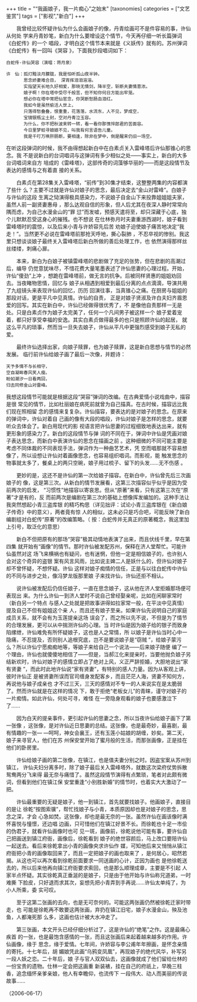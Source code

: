 +++
title = "“我画娘子，我一片痴心”之始末"
[taxonomies]
categories = ["文艺鉴赏"]
tags = ["影视","新白"]
+++
<!-- # “我画娘子，我一片痴心”之始末 -->
<!--LINK: 2006-09-22 17:13:56 http://lymslive.blog.163.com/blog/static/8429175200682251356514/ -->

　　我曾经比较怀疑许仙为什么会画娘子的像，丹青绘画可不是件容易的事，许仙从何处
学来丹青妙笔，新白为什么要增设这个情节，今天再仔细一听长篇弹词《白蛇传》的一个
唱段，才明白这个情节本来就是《义妖传》就有的。苏州弹词《白蛇传》有一回叫《哭容
》，下面我抄段唱词如下：
<!-- more -->

    白蛇传·许仙哭容（演唱：蒋月泉）

    许　仙：孤灯黯淡月朦胧，我是怕听孤山夜半钟。
    　　　　思念娇妻难合目， 深宵挥泪泪溶溶。
    　　　　实指望天长地久好相爱，那晓无情剑，降半空，斩断夫妻情意浓。
    　　　　娘子啊！你在塔中受尽千般苦，但不知你何日方能出牢笼。
    　　　　想必你在塔中常把仙官念，你哭断愁肠血泪红。
    　　　　我如今是虽然偷活人世上，
    　　　　只落得愁叠叠，恨重重，花落落，水流东，人不见，梦成空，
    　　　　宝镜银瓶尘土封，空对丹青泣玉容。
    　　　　为什么，你不把秋波来转一转，看一看你那憔悴郎君的苦面容。
    　　　　今日里梦蛟寻娘娘不见，叫我有何言语告儿童。
    　　　　我是千叮万唤肝肠断，要相逢，除非在梦中，倒是醒来仍旧一场空。

在听这段弹词的时候，我不由得想起新白中在白素贞关入雷峰塔后许仙那锥心的思念。我
不是说新白的台词唱词与这弹词有多少相似之处——事实上，新白的大多台词唱词来自方
培成的《雷峰塔》，这部传奇的词藻够华丽的——而是这段情节及表达的感情与之有着直
接的关系。

　　白素贞在第28集关入雷峰塔，“前传”到30集才结束，这整整两集的内容都演了些什
么？主要不过就是许仙对娘子的思念，最后决定去“金山对雷峰”。白娘子与许仙的这段
生离之恸演得极具感染力，不说娘子自金山下来投靠姐姐姐夫家，虽然人前一副贤妻惠母
，那么达观自信的形象，但人后尤其在夜深人静时常常向隅而虑，为自己水漫金山的“罪
愆”而发嘘，预感天遣将至，却只深藏于心底，独个儿默默忍受这身心的摧残。也不想说
在仕林弥月时夫妻重游西湖时，娘子看到雷峰塔时的震惊，以及后来小青与许娇容先后苦
劝娘子迫使娘子痛苦地决定“我走！”。当然更不必说在雷峰塔前那抢天呼地，撕心裂肺
，不忍卒视的惨别。我这里只想谈谈娘子最终关入雷峰塔后新白所做的善后处理工作，也
依然演得那样丝丝缕缕，刺痛心扉。

　　本来，新白为白娘子被镇雷峰塔的悲剧做了充足的张势，但在悲剧的高潮过后，编导
仍觉意犹味尽，不惜花费大量笔墨表述了许仙思妻的心理过程。开始，许仙“傻劲”上冲
，想跪在雷峰塔前，做无言的抗争。后被同样贤惠的姐姐劝回去。当夜睹物思情，回忆与
娘子从相遇到相爱到最后分离的点点滴滴，导演共用了九组镜头来表现许仙的回忆，历历
回演往事，当真锥心之痛。在厨房与姐姐的那段对话，更是平凡中见真情。许仙的自责，
正是对娘子贤淑及许白夫妇齐眉恩爱的回写。其实在新白中，许仙已经做得很优秀了，不
是像他自责那样一无是处。只是白素贞作为娘子太完美了，任何一个凡间男子被这样一个
娘子爱着宠着，都只好享受幸福的安逸。其实白素贞做得最多的也只是照顾许仙的起居，
就这么平凡的琐事，然而当一旦失去娘子，许仙从平凡中更强烈感受到娘子无私的爱。

　　最终许仙选择出家，向娘子赎罪，也为娘子赎罪，这是新白思想与情节的必然发展。
临行前许仙给娘子画了最后一次像，并题诗：

    天予多情不与长相守，
    空自凝眸春风笑人瘦。
    盼如潮汐一日看两回，
    归去同修金山对雷峰。

我想这段情节可能就是根据这段“哭容”弹词的改编。在古典爱情小说戏曲中，描容是很
常见的情节，比如杜丽娘在病死前就曾为自己描真。在古时候，描容远比我们现在照相留
念的感情来复复杂。许仙描容，要表达的是对娘子的思念。在原来的弹词中，许仙对着自
己画的像有大段的唱段，许仙对娘子是怎样的思念，就要听众去体会了。新白用现代的影
视语言把许仙思妻的过程细致地表达出来，就有更形象的感染力了。新白的这段情节与弹
词的不同在于，弹词中许仙是凭画对娘子表达思念，而新白中表演许仙的思念在描画之前
。这种细微的不同可能主要是考虑不同体裁的不同表现手法，弹词作为一种曲艺艺术，凭
空而唱那就不容易想像了，所以设想让许仙对着画像思念，也容易组织唱词。而影视，能
触发思念的物事就太多了，餐桌上的两只空碗，娘子用过梳子、留下的头发……无不伤感
。

　　更妙的是，这还不是许仙的第一次给娘子描容。在新白中，许仙曾先后三次画娘子的
像，这是第三次。从新白的情节发展看，这第三次描容似乎似乎是因为受前两次的启发，
“习惯性”地描容以寄哀思。但从“原著”来看，只有这第三次在“原著”才是有的，反
而前两次是编剧在第三次的基础上想像挥发编加的。这种手法让我突然想起小青三盗库银
的精巧构思（详见拙评：试论小青三盗库银在《新白娘子传奇》中的意义），两者竟有惊
人的相似，这未必只是巧合吧，可能反映了新白编剧组对白蛇传“原著”的改编策略。（
按：白蛇传并无真正的原著概念，我这里加上引号，取泛化的意思）

　　新白不但把原有的那场“哭容”极其动情地表演了出来，而且伏线千里，早在第四集
就开始有“画像”的情节。那时许仙被发配苏州，保释在济人堂帮忙。可能许仙虽然对这
场飞来横祸也有疑问，也有迷惘，但他一定是相信娘子的，也许别人会对这个奇异的盗银
案有风言风雨，比如说主婢二人是妖什么的，但许仙对娘子却不曾怀疑，不想怀疑。许仙
这样对娘子痴情的信任，正是与以往白蛇传中许仙的不同与进步之处，像冯梦龙版那里娘
子来找许仙，许仙还拒不相认。

　　说许仙被发配后仍信任娘子，一直在思念娘子，这从他在济人堂拒婚那场便可表现出
来。为什么许仙一到济人堂时不说自己曾经娶亲呢，比如在闲聊家常时（新白另一个特点
与感人之处就是把故事讲得如拉家常一般，在平淡中见真情）提及自己不但有姐姐这个亲
人，而且还有娘子至亲。如果许仙先说明自己的家庭成员关系，就不会有为玉莲提亲这场
误会了，而之所以先不说，不但是为了情节的合理发展，更可以从中揣测许仙的心理。当
时许仙是因为娘子给的银子而致身陷缧绁，许仙难免有所怀疑娘子，这也是人之常情，所
以娘子是许仙当时心中一隐痛，不忍提及，否则别人追根究底，岂不是要说娘子是“窃贼
”，给娘子蒙污么？所以许仙宁愿痴痴地等，等娘子来给自己一个说法——后来娘子随便
编了一个理由，许仙也就傻傻地相信了——但是，当郝江化来提亲时，当要他抛负娘子另
结新欢时，许仙对娘子的感情立即占了绝对上风，义正严辞拒婚，大胆地说出“家有贤妻
”，而此时此地许仙说“家有贤妻”，有特别的感人力量。因为从客观上讲，彼时许仙正
是被贤妻所误而官司缠身发配客乡，而且茫茫人海，贤妻不知何方，再说他与娘子成亲也
才不过三天，三天的感情对不专一的人来说实在是太脆弱了。然而许仙就是在这样的情况
下，敢于拒绝“老板女儿”的青睐，谨守对娘子的一片痴情。如此许仙，何处可寻，难怪
在一旁隐身观看的娘子也要感激泣下了……

　　因为白天的提亲事件，更引起许仙的思妻之念，所以当夜许仙给娘子画下了第一张像
，这张像，是对许仙近日思妻的总结。这张像，也是最奇妙，最喜剧，最有情趣的一张—
—呵呵，神女会襄王，还有玉莲小姑娘的胡缠，妙矣。第二天，娘子来寻官人，他们在苏
州保安堂开始了蜜月般的生活，而那张画像，正是挂在他们的卧房里。

　　许仙给娘子画的第二张像，在镇江，也是值夫妻分别之时。因盗宝案从苏州到镇江，
许仙夫妇分离多时，除了娘子最后关入雷峰塔外，就数这次梁府仗势拆散鸳鸯两分飞来得
最无奈与痛惜了。虽然这段情节演得有点繁琐，笔者对此颇有微词，但看到他们在镇江保
安堂重逢“小别胜新婚”的情节时，也着实大大激动了一把。

　　许仙最重要的无疑是娘子，他一到镇江，首先就要找娘子。他画娘子，直接目的是让
徐乾“按图索骥”，帮忙找娘子与小青，本质原因却也是对娘子的思念，思念之深，才会
心急如焚。这张像，却也是最无奈的一张。虽然许仙在画该像时满怀喜悦与憧憬，还边唱
边画，只可惜他们在镇江好景不长。而徐乾也十足一市侩的伪君子，就看许仙画像时也可
见一斑，画像前，徐乾说他可能有事，要许仙自己把画送到镇江府衙，画像后，徐乾看到
娘子的绝世容颜后，马上改口要陪许仙一起送去。看后来徐乾拿出小青的画像央求许仙作
媒，可知他后来又悄悄从镇江府衙把小青的画像取回来了，而且一定把娘子的画也取来了
，是何居心，昭然若揭。从这也可以再次看到徐乾前面要求一同送画的心计，正因为画也
是他徐乾送去的，所以后来他再向镇江府衙要求索回，也是那么顺理成章，主要是不引起
人家半点怀疑。其实徐乾真正垂涎的是娘子，只是由于他开始与许仙称兄道弟，一时难撕
下脸皮，只好退而求其次，妄想先把小青弄到手再说……许仙太单纯了，为小人所乘，委
实可叹。

　　至于这第二张画的去向，也是无可奈何的。可能这两张画仍然被徐乾迁家时带走，也
可能是徐乾再不敢要这两张画，弃扔在镇江旧宅，娘子水漫金山，殃及池鱼，人都淹死那
么多，这画也估计被大水冲走了。

　　第三张画，本文开头已经仔细分析过了，这是许仙的“绝笔”之作。这是最痛心疾首
的一张，也是最饱含感情的一张，而且这张画后来起着越来越多的作用。许仙画像，缘于
思念，缘于爱情。七年间，许娇容与李公甫年年擦画，是怀念亲情的寄托。十七年后，胡
媚娘凭此画“乌鸦变凤凰”，再现娘子的绝代风华，补写另一段人妖之恋。二十年后，娘
子与官人双双仙去，这画像就成了他们留给仕林的一份宝贵的遗物。仕林一定会把这画重
新装裱，挂在自己的府祇上，早晚三柱香，追念缅怀亲爹亲娘，他人有幸瞻仰，也流传下
一段伟大、动人而美丽的传说故事……


（2006-06-17）
